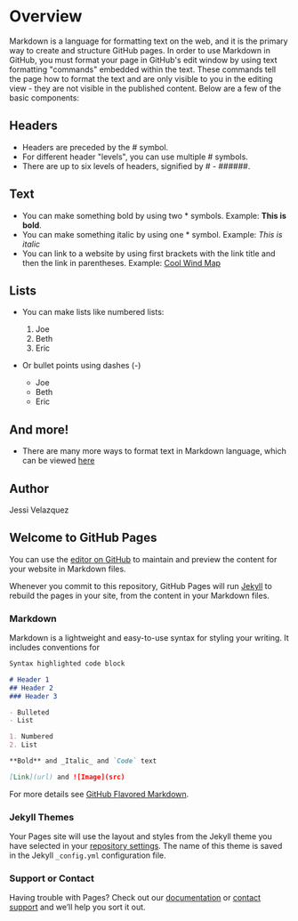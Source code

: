 # Overview
Markdown is a language for formatting text on the web, and it is the primary way to create and structure GitHub pages. In order to use Markdown in GitHub, you must format your page in GitHub's edit window by using text formatting "commands" embedded within the text. These commands tell the page how to format the text and are only visible to you in the editing view - they are not visible in the published content. Below are a few of the basic components:

## Headers
- Headers are preceded by the # symbol. 
- For different header "levels", you can use multiple # symbols.
- There are up to six levels of headers, signified by # - ######.

## Text
- You can make something bold by using two * symbols. Example: **This is bold**.
- You can make something italic by using one * symbol. Example: *This is italic*
- You can link to a website by using first brackets with the link title and then the link in parentheses. Example: [Cool Wind Map](http://hint.fm/wind/index.html)

## Lists
- You can make lists like numbered lists:
  1. Joe
  2. Beth
  3. Eric

- Or bullet points using dashes (-)
  - Joe
  - Beth
  - Eric

## And more!
- There are many more ways to format text in Markdown language, which can be viewed [here](https://guides.github.com/features/mastering-markdown/)



## Author
Jessi Velazquez

## Welcome to GitHub Pages

You can use the [editor on GitHub](https://github.com/JessiVelazquez/reading-notes/edit/main/README.md) to maintain and preview the content for your website in Markdown files.

Whenever you commit to this repository, GitHub Pages will run [Jekyll](https://jekyllrb.com/) to rebuild the pages in your site, from the content in your Markdown files.

### Markdown

Markdown is a lightweight and easy-to-use syntax for styling your writing. It includes conventions for

```markdown
Syntax highlighted code block

# Header 1
## Header 2
### Header 3

- Bulleted
- List

1. Numbered
2. List

**Bold** and _Italic_ and `Code` text

[Link](url) and ![Image](src)
```

For more details see [GitHub Flavored Markdown](https://guides.github.com/features/mastering-markdown/).

### Jekyll Themes

Your Pages site will use the layout and styles from the Jekyll theme you have selected in your [repository settings](https://github.com/JessiVelazquez/reading-notes/settings). The name of this theme is saved in the Jekyll `_config.yml` configuration file.

### Support or Contact

Having trouble with Pages? Check out our [documentation](https://docs.github.com/categories/github-pages-basics/) or [contact support](https://support.github.com/contact) and we’ll help you sort it out.
